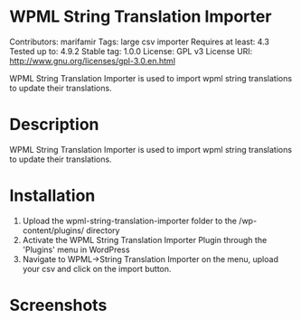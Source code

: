 # WPML String Translation Importer #
Contributors: marifamir
Tags: large csv importer
Requires at least: 4.3
Tested up to: 4.9.2
Stable tag: 1.0.0
License: GPL v3
License URI: http://www.gnu.org/licenses/gpl-3.0.en.html

WPML String Translation Importer is used to import wpml string translations to update their translations.

# Description #
WPML String Translation Importer is used to import wpml string translations to update their translations.

# Installation #

1. Upload the wpml-string-translation-importer folder to the /wp-content/plugins/ directory
2. Activate the WPML String Translation Importer Plugin through the 'Plugins' menu in WordPress
3. Navigate to WPML->String Translation Importer on the menu, upload your csv and click on the import button.

# Screenshots #

